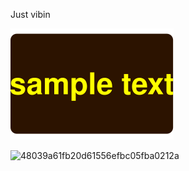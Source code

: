 Just vibin

![](https://raw.githubusercontent.com/makalkin/makalkin/49ab5e4f43f52bcdf6e9dc5e95804f828dd25022/test.svg)

![48039a61fb20d61556efbc05fba0212a](https://github.com/user-attachments/assets/bdac9aa3-fb64-4326-84a8-1f25211e43c1)
